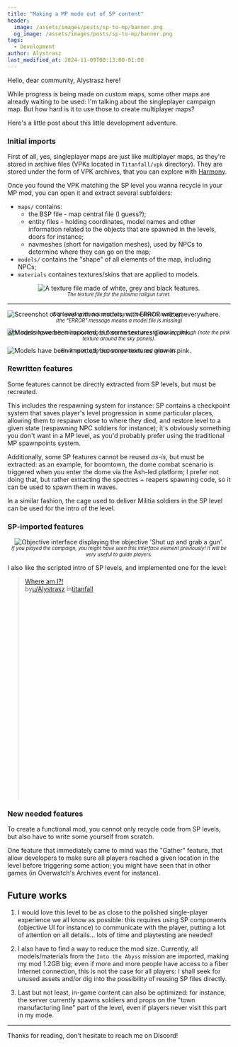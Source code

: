 ```yaml
---
title: "Making a MP mode out of SP content"
header:
  image: /assets/images/posts/sp-to-mp/banner.png
  og_image: /assets/images/posts/sp-to-mp/banner.png
tags:
  - Development
author: Alystrasz
last_modified_at: 2024-11-09T00:13:00-01:00
---
```


Hello, dear community, Alystrasz here!

While progress is being made on custom maps, some other maps are already waiting to be used: I'm talking about the singleplayer campaign map.
But how hard is it to use those to create multiplayer maps?

Here's a little post about this little development adventure.

### Initial imports

First of all, yes, singleplayer maps are just like multiplayer maps, as they're stored in archive files (VPKs located in `Titanfall/vpk` directory).
They are stored under the form of VPK archives, that you can explore with [Harmony](https://github.com/harmonytf/HarmonyVPKTool).

Once you found the VPK matching the SP level you wanna recycle in your MP mod, you can open it and extract several subfolders:
* `maps/` contains:
    * the BSP file - map central file (I guess?);
    * entity files - holding coordinates, model names and other information related to the objects that are spawned in the levels, doors for instance;
    * navmeshes (short for navigation meshes), used by NPCs to determine where they can go on the map;
* `models/` contains the "shape" of all elements of the map, including NPCs;
* `materials` containes textures/skins that are applied to models.

<style>
.video_legend {
  font-size: 0.8em;
  font-style: italic;
  text-align: center;
  margin-top: -15px !important;
}
</style>

<p style="display:flex;justify-content:center">
    <img src="{{ 'assets/images/posts/sp-to-mp/plasma_railgun_charge_col.png' | relative_url }}" alt="A texture file made of white, grey and black features." />
</p>
<p class="video_legend">
  The texture file for the plasma railgun turret.
</p>

---

<img src="{{ 'assets/images/posts/sp-to-mp/import_1.png' | relative_url }}" alt="Screenshot of a level with no models, with ERROR written everywhere." />
<p class="video_legend">
  With missing models and textures, the level is really ugly.<br/>(the "ERROR" message means a model file is missing)
</p>

<img src="{{ 'assets/images/posts/sp-to-mp/import_2.png' | relative_url }}" alt="Models have been imported, but some textures glow in pink." />
<p class="video_legend">
  After importing models, things look nicer! Some textures are still missing, though (note the pink texture around the sky panels).
</p>

<img src="{{ 'assets/images/posts/sp-to-mp/import_3.png' | relative_url }}" alt="Models have been imported, but some textures glow in pink." />
<p class="video_legend">
  Final result, after importing models and materials.
</p>

### Rewritten features

Some features cannot be directly extracted from SP levels, but must be recreated.

This includes the respawning system for instance: SP contains a checkpoint system that saves player's level progression in some particular places,
allowing them to respawn close to where they died, and restore level to a given state (respawning NPC soldiers for instance); it's obviously something
you don't want in a MP level, as you'd probably prefer using the traditional MP spawnpoints system.

Additionally, some SP features cannot be reused *as-is*, but must be extracted: as an example, for boomtown, the dome combat scenario is triggered
when you enter the dome via the Ash-led platform; I prefer not doing that, but rather extracting the spectres + reapers spawning code, so it can be 
used to spawn them in waves.

In a similar fashion, the cage used to deliver Militia soldiers in the SP level can be used for the intro of the level.

### SP-imported features

<p style="display:flex;justify-content:center">
    <img src="{{ 'assets/images/posts/sp-to-mp/objective.png' | relative_url }}" alt="Objective interface displaying the objective 'Shut up and grab a gun'." />
</p>
<p class="video_legend">
  If you played the campaign, you might have seen this interface element previously!
  It will be very useful to guide players.
</p>

I also like the scripted intro of SP levels, and implemented one for the level:

<blockquote class="reddit-embed-bq" style="height:500px" data-embed-theme="dark" data-embed-height="546"><a href="https://www.reddit.com/r/titanfall/comments/1ggruoj/where_am_i/">Where am I?!</a><br> by<a href="https://www.reddit.com/user/Alystrasz/">u/Alystrasz</a> in<a href="https://www.reddit.com/r/titanfall/">titanfall</a></blockquote><script async="" src="https://embed.reddit.com/widgets.js" charset="UTF-8"></script>

### New needed features

To create a functional mod, you cannot only recycle code from SP levels, but also have to write some yourself from scratch.

One feature that immediately came to mind was the "Gather" feature, that allow developers to make sure all players reached a given location in the level before
triggering some action; you might have seen that in other games (in Overwatch's Archives event for instance).

## Future works

1. I would love this level to be as close to the polished single-player experience we all know as possible: this requires using SP components (objective UI for
instance) to communicate with the player, putting a lot of attention on all details... lots of time and playtesting are needed!

2. I also have to find a way to reduce the mod size. Currently, all models/materials from the `Into the Abyss` mission are imported, making my mod 1.2GB big;
even if more and more people have access to a fiber Internet connection, this is not the case for all players: I shall seek for unused assets and/or
dig into the possibility of reusing SP files directly.

3. Last but not least, in-game content can also be optimized: for instance, the server currently spawns soldiers and props on the "town manufacturing line"
part of the level, even if players never visit this part in my mode.

---

Thanks for reading, don't hesitate to reach me on Discord!